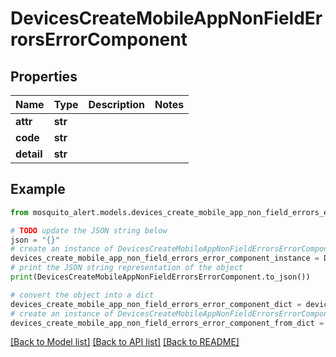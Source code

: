 # DevicesCreateMobileAppNonFieldErrorsErrorComponent


## Properties

Name | Type | Description | Notes
------------ | ------------- | ------------- | -------------
**attr** | **str** |  | 
**code** | **str** |  | 
**detail** | **str** |  | 

## Example

```python
from mosquito_alert.models.devices_create_mobile_app_non_field_errors_error_component import DevicesCreateMobileAppNonFieldErrorsErrorComponent

# TODO update the JSON string below
json = "{}"
# create an instance of DevicesCreateMobileAppNonFieldErrorsErrorComponent from a JSON string
devices_create_mobile_app_non_field_errors_error_component_instance = DevicesCreateMobileAppNonFieldErrorsErrorComponent.from_json(json)
# print the JSON string representation of the object
print(DevicesCreateMobileAppNonFieldErrorsErrorComponent.to_json())

# convert the object into a dict
devices_create_mobile_app_non_field_errors_error_component_dict = devices_create_mobile_app_non_field_errors_error_component_instance.to_dict()
# create an instance of DevicesCreateMobileAppNonFieldErrorsErrorComponent from a dict
devices_create_mobile_app_non_field_errors_error_component_from_dict = DevicesCreateMobileAppNonFieldErrorsErrorComponent.from_dict(devices_create_mobile_app_non_field_errors_error_component_dict)
```
[[Back to Model list]](../README.md#documentation-for-models) [[Back to API list]](../README.md#documentation-for-api-endpoints) [[Back to README]](../README.md)


